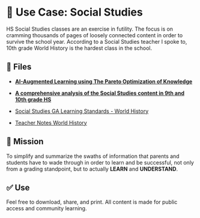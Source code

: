 # 📘 Use Case: Social Studies

HS Social Studies classes are an exercise in futility. The focus is on cramming thousands of pages of loosely connected content in order to survive the school year.
According to a Social Studies teacher I spoke to, 10th grade World History is the hardest class in the school.

## 📂 Files
- **[AI-Augmented Learning using The Pareto Optimization of Knowledge](https://raw.githubusercontent.com/ailiteracyforeveryone/firstlight/main/docs/Augmented-Learning/Pareto-Principle/AI%20Augmented%20Learning%20-%20The%20Pareto%20Optimization%20of%20Knowledge.pdf)**

- **[A comprehensive analysis of the Social Studies content in 9th and 10th grade HS](https://github.com/ailiteracyforeveryone/firstlight/blob/main/docs/Augmented-Learning/Social-Studies-Use-Case/HS%20Social%20Studies%20Analysis.pdf)**

- [Social Studies GA Learning Standards - World History](https://github.com/ailiteracyforeveryone/firstlight/blob/main/docs/Augmented-Learning/Social-Studies-Use-Case/Social-Studies-World-History-Georgia-Standards.pdf)
- [Teacher Notes World History](https://github.com/ailiteracyforeveryone/firstlight/blob/main/docs/Augmented-Learning/Social-Studies-Use-Case/Social-Studies-World-History-Teacher-Notes.pdf)



## 📎 Mission
To simplify and summarize the swaths of information that parents and students have to wade through in order to learn and be successful, not only from a grading standpoint, but to actually **LEARN** and **UNDERSTAND**.

## ✅ Use
Feel free to download, share, and print. All content is made for public access and community learning.
